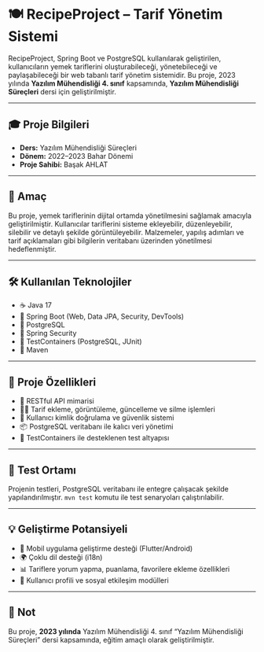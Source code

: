 # 🍽️ RecipeProject – Tarif Yönetim Sistemi

RecipeProject, Spring Boot ve PostgreSQL kullanılarak geliştirilen, kullanıcıların yemek tariflerini oluşturabileceği, yönetebileceği ve paylaşabileceği bir web tabanlı tarif yönetim sistemidir. Bu proje, 2023 yılında **Yazılım Mühendisliği 4. sınıf** kapsamında, **Yazılım Mühendisliği Süreçleri** dersi için geliştirilmiştir.

---

## 🎓 Proje Bilgileri

- **Ders:** Yazılım Mühendisliği Süreçleri
- **Dönem:** 2022–2023 Bahar Dönemi
- **Proje Sahibi:** Başak AHLAT

---

## 🎯 Amaç

Bu proje, yemek tariflerinin dijital ortamda yönetilmesini sağlamak amacıyla geliştirilmiştir. Kullanıcılar tariflerini sisteme ekleyebilir, düzenleyebilir, silebilir ve detaylı şekilde görüntüleyebilir. Malzemeler, yapılış adımları ve tarif açıklamaları gibi bilgilerin veritabanı üzerinden yönetilmesi hedeflenmiştir.

---

## 🛠 Kullanılan Teknolojiler

- ☕ Java 17
- 🌱 Spring Boot (Web, Data JPA, Security, DevTools)
- 🐘 PostgreSQL
- 🔐 Spring Security
- 🧪 TestContainers (PostgreSQL, JUnit)
- 🧱 Maven

---

## 🚀 Proje Özellikleri

- 📄 RESTful API mimarisi
- 👩‍🍳 Tarif ekleme, görüntüleme, güncelleme ve silme işlemleri
- 🔐 Kullanıcı kimlik doğrulama ve güvenlik sistemi
- 📦 PostgreSQL veritabanı ile kalıcı veri yönetimi
- 🧪 TestContainers ile desteklenen test altyapısı

---

## 🧪 Test Ortamı

Projenin testleri, PostgreSQL veritabanı ile entegre çalışacak şekilde yapılandırılmıştır. `mvn test` komutu ile test senaryoları çalıştırılabilir.

---

## 💡 Geliştirme Potansiyeli

- 📱 Mobil uygulama geliştirme desteği (Flutter/Android)
- 🌍 Çoklu dil desteği (i18n)
- 📊 Tariflere yorum yapma, puanlama, favorilere ekleme özellikleri
- 👥 Kullanıcı profili ve sosyal etkileşim modülleri

---

## 📎 Not

Bu proje, **2023 yılında** Yazılım Mühendisliği 4. sınıf “Yazılım Mühendisliği Süreçleri” dersi kapsamında, eğitim amaçlı olarak geliştirilmiştir.
